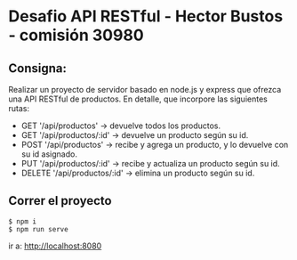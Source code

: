 # Desafio API RESTful - Hector Bustos - comisión 30980

## Consigna:

Realizar un proyecto de servidor basado en node.js y express que ofrezca una API RESTful de productos. En detalle, que incorpore las siguientes rutas:

- GET '/api/productos' -> devuelve todos los productos.
- GET '/api/productos/:id' -> devuelve un producto según su id.
- POST '/api/productos' -> recibe y agrega un producto, y lo devuelve con su id asignado.
- PUT '/api/productos/:id' -> recibe y actualiza un producto según su id.
- DELETE '/api/productos/:id' -> elimina un producto según su id.

## Correr el proyecto

    $ npm i
    $ npm run serve

ir a: [http://localhost:8080](http://localhost:8080)
